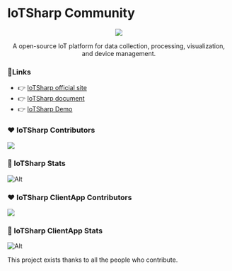 # IoTSharp Community

 <p align="center">
  <a href="https://iotsharp.io">
    <img  src="https://raw.githubusercontent.com/IoTSharp/IoTSharp/master/docs/static/img/logo_white.svg">
  </a>
</p>

<p align="center">A open-source IoT platform for data collection, processing, visualization, and device management.</p>
 
 
### 📎Links

- 👉 [IoTSharp official site](https://iotsharp.io)
- 👉 [IoTSharp document ](https://docs.iotsharp.io)
- 👉 [IoTSharp Demo ](https://demo.iotsharp.net)


### ❤ IoTSharp Contributors 

<a href="https://github.com/iotsharp/iotsharp/graphs/contributors">
  <img src="https://contrib.rocks/image?repo=iotsharp/iotsharp" />
</a>

### 🌈 IoTSharp Stats 

![Alt](https://repobeats.axiom.co/api/embed/5a16f29e4486e6b43e89e23758183b39b66a7152.svg "Repobeats analytics image")


### ❤ IoTSharp ClientApp  Contributors 

<a href="https://github.com/iotsharp/ClientApp/graphs/contributors">
  <img src="https://contrib.rocks/image?repo=iotsharp/ClientApp" />
</a>

### 🌈 IoTSharp ClientApp  Stats 

![Alt](https://repobeats.axiom.co/api/embed/3b2c55522376496342bbe830319b7ff4210239db.svg "Repobeats analytics image")

This project exists thanks to all the people who contribute.
